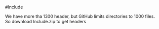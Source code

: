 #Include

We have more tha 1300 header, but GitHub limits directories to 1000 files.
So download Include.zip to get headers
